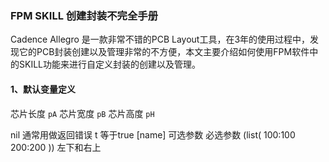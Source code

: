### FPM SKILL 创建封装不完全手册 ###

Cadence Allegro 是一款非常不错的PCB Layout工具，在3年的使用过程中，发现它的PCB封装创建以及管理非常的不方便，本文主要介绍如何使用FPM软件中的SKILL功能来进行自定义封装的创建以及管理。

#### 1、默认变量定义

芯片长度 `pA`
芯片宽度 `pB`
芯片高度 `pH`

nil 通常用做返回错误
t   等于true
[name] 可选参数
<name> 必选参数
(list( 100:100 200:200 )) 左下和右上
